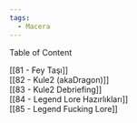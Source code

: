 ```yaml
---
tags:
  - Macera
---  
```

  
Table of Content  
  
[[81 - Fey Taşı]]  
[[82 - Kule2 (akaDragon)]]  
[[83 - Kule2 Debriefing]]  
[[84 - Legend Lore Hazırlıkları]]  
[[85 - Legend Fucking Lore]]  
